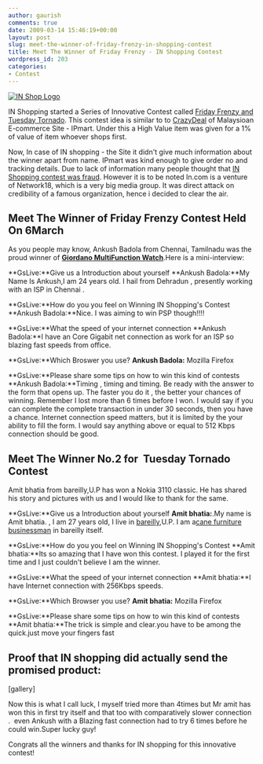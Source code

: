 ```yaml
---
author: gaurish
comments: true
date: 2009-03-14 15:46:19+00:00
layout: post
slug: meet-the-winner-of-friday-frenzy-in-shopping-contest
title: Meet The Winner of Friday Frenzy - IN Shopping Contest
wordpress_id: 203
categories:
- Contest
---
```


[![IN Shop Logo](http://www.gaurishsharma.com/wp-content/uploads/2009/03/inshop_logo.png)](http://shop.in.com)

IN Shopping started a Series of Innovative Contest called [Friday Frenzy and Tuesday Tornado](http://www.gaurishsharma.com/2009/02/tuesday-tornado-get-sony-ericsson-f305-mobile-phone-for-just-8-rupees.html). This contest idea is similar to to [CrazyDeal](http://crazydeal.ipmart.com/) of Malaysioan E-commerce Site - IPmart. Under this a High Value item was given for a 1% of value of item whoever shops first.

Now, In case of IN shopping - the Site it didn't give much information about the winner apart from name. IPmart was kind enough to give order no and tracking details. Due to lack of information many people thought that [IN Shopping contest was fraud](http://www.gaurishsharma.com/2009/02/tuesday-tornado-get-sony-ericsson-f305-mobile-phone-for-just-8-rupees.html#comments). However it is to be noted In.com is a venture of Network18, which is a very big media group. It was direct attack on credibility of a famous organization, hence i decided to clear the air.


## Meet The Winner of Friday Frenzy Contest Held On 6March


As you people may know, Ankush Badola from Chennai, Tamilnadu was the proud winner of **[Giordano MultiFunction Watch](http://shop.in.com/product_details.php?pbvId=35860&catId=1332)**.Here is a mini-interview:

**GsLive:**Give us a Introduction about yourself
**Ankush Badola:**My Name Is Ankush,I am 24 years old. I hail from Dehradun , presently working with an ISP  in Chennai .

**GsLive:**How do you you feel on Winning IN Shopping's Contest
**Ankush Badola:**Nice. I was aiming to win  PSP though!!!!

**GsLive:**What the speed of your internet connection
**Ankush Badola:**I have an Core Gigabit net connection as work for an ISP so blazing fast speeds from office.

**GsLive:**Which Broswer you use?
**Ankush Badola:** Mozilla Firefox

**GsLive:**Please share some tips on how to win this kind of contests
**Ankush Badola:**Timing , timing and timing. Be ready with the answer to the form that opens up. The faster you do it , the better your chances of winning. Remember I lost more than 6 times before I won. I would say if you can complete the complete transaction in under 30 seconds, then you have a chance. Internet connection speed matters, but it is limited by the your ability to fill the form. I would say anything above or equal to 512 Kbps connection should be good.


## Meet The Winner No.2 for  Tuesday Tornado Contest


Amit bhatia from bareilly,U.P has won a Nokia 3110 classic. He has shared his story and pictures with us and I would like to thank for the same.

**GsLive:**Give us a Introduction about yourself
**Amit bhatia:**.My name is Amit bhatia. , I am 27 years old, I live in [bareilly](http://en.wikipedia.org/wiki/Bareilly),U.P. I am a[cane furniture businessman](http://www.bhatiacane.com/) in bareilly itself.

**GsLive:**How do you you feel on Winning IN Shopping's Contest
**Amit bhatia:**Its so amazing that I have won this contest. I played it for the first time and I just couldn't believe I am the winner.

**GsLive:**What the speed of your internet connection
**Amit bhatia:**I have Internet connection with 256Kbps speeds.

**GsLive:**Which Browser you use?
**Amit bhatia:** Mozilla Firefox

**GsLive:**Please share some tips on how to win this kind of contests
**Amit bhatia:**The trick is simple and clear.you have to be among the quick.just move your fingers fast


## Proof that IN shopping did actually send the promised product:


[gallery]

Now this is what I call luck, I myself tried more than 4times but Mr amit has won this in first try itself and that too with comparatively slower connection .  even Ankush with a Blazing fast connection had to try 6 times before he could win.Super lucky guy!

Congrats all the winners and thanks for IN shopping for this innovative contest!

